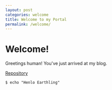 ```yaml
---
layout: post
categories: welcome
title: Welcome to my Portal
permalink: /welcome/
---
```

# Welcome!

Greetings human! You've just arrived at my blog. 

<p> <a href="https://github.com/jesmatienzo-tip/sysad2-12021/"> Repository </a> </p>

```
$ echo "Henlo Earthling"
```



